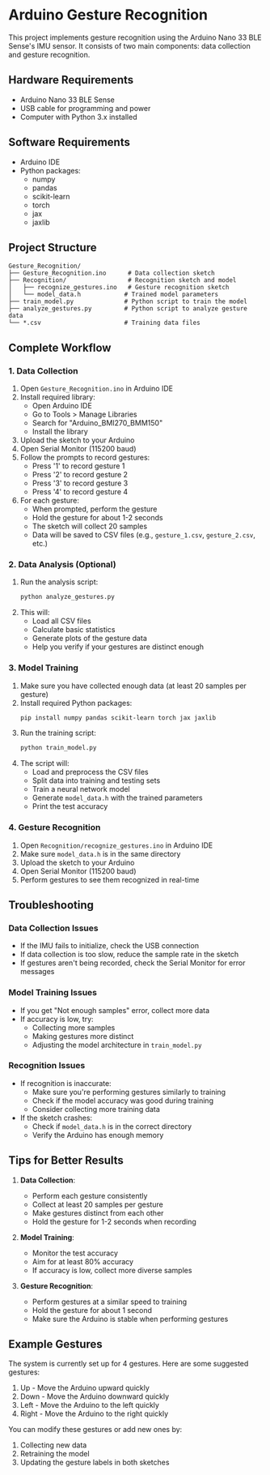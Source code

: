 # Arduino Gesture Recognition

This project implements gesture recognition using the Arduino Nano 33 BLE Sense's IMU sensor. It consists of two main components: data collection and gesture recognition.

## Hardware Requirements
- Arduino Nano 33 BLE Sense
- USB cable for programming and power
- Computer with Python 3.x installed

## Software Requirements
- Arduino IDE
- Python packages:
  - numpy
  - pandas
  - scikit-learn
  - torch
  - jax
  - jaxlib

## Project Structure
```
Gesture_Recognition/
├── Gesture_Recognition.ino      # Data collection sketch
├── Recognition/                 # Recognition sketch and model
│   ├── recognize_gestures.ino   # Gesture recognition sketch
│   └── model_data.h            # Trained model parameters
├── train_model.py              # Python script to train the model
├── analyze_gestures.py         # Python script to analyze gesture data
└── *.csv                       # Training data files
```

## Complete Workflow

### 1. Data Collection

1. Open `Gesture_Recognition.ino` in Arduino IDE
2. Install required library:
   - Open Arduino IDE
   - Go to Tools > Manage Libraries
   - Search for "Arduino_BMI270_BMM150"
   - Install the library
3. Upload the sketch to your Arduino
4. Open Serial Monitor (115200 baud)
5. Follow the prompts to record gestures:
   - Press '1' to record gesture 1
   - Press '2' to record gesture 2
   - Press '3' to record gesture 3
   - Press '4' to record gesture 4
6. For each gesture:
   - When prompted, perform the gesture
   - Hold the gesture for about 1-2 seconds
   - The sketch will collect 20 samples
   - Data will be saved to CSV files (e.g., `gesture_1.csv`, `gesture_2.csv`, etc.)

### 2. Data Analysis (Optional)

1. Run the analysis script:
   ```bash
   python analyze_gestures.py
   ```
2. This will:
   - Load all CSV files
   - Calculate basic statistics
   - Generate plots of the gesture data
   - Help you verify if your gestures are distinct enough

### 3. Model Training

1. Make sure you have collected enough data (at least 20 samples per gesture)
2. Install required Python packages:
   ```bash
   pip install numpy pandas scikit-learn torch jax jaxlib
   ```
3. Run the training script:
   ```bash
   python train_model.py
   ```
4. The script will:
   - Load and preprocess the CSV files
   - Split data into training and testing sets
   - Train a neural network model
   - Generate `model_data.h` with the trained parameters
   - Print the test accuracy

### 4. Gesture Recognition

1. Open `Recognition/recognize_gestures.ino` in Arduino IDE
2. Make sure `model_data.h` is in the same directory
3. Upload the sketch to your Arduino
4. Open Serial Monitor (115200 baud)
5. Perform gestures to see them recognized in real-time

## Troubleshooting

### Data Collection Issues
- If the IMU fails to initialize, check the USB connection
- If data collection is too slow, reduce the sample rate in the sketch
- If gestures aren't being recorded, check the Serial Monitor for error messages

### Model Training Issues
- If you get "Not enough samples" error, collect more data
- If accuracy is low, try:
  - Collecting more samples
  - Making gestures more distinct
  - Adjusting the model architecture in `train_model.py`

### Recognition Issues
- If recognition is inaccurate:
  - Make sure you're performing gestures similarly to training
  - Check if the model accuracy was good during training
  - Consider collecting more training data
- If the sketch crashes:
  - Check if `model_data.h` is in the correct directory
  - Verify the Arduino has enough memory

## Tips for Better Results

1. **Data Collection**:
   - Perform each gesture consistently
   - Collect at least 20 samples per gesture
   - Make gestures distinct from each other
   - Hold the gesture for 1-2 seconds when recording

2. **Model Training**:
   - Monitor the test accuracy
   - Aim for at least 80% accuracy
   - If accuracy is low, collect more diverse samples

3. **Gesture Recognition**:
   - Perform gestures at a similar speed to training
   - Hold the gesture for about 1 second
   - Make sure the Arduino is stable when performing gestures

## Example Gestures

The system is currently set up for 4 gestures. Here are some suggested gestures:
1. Up - Move the Arduino upward quickly
2. Down - Move the Arduino downward quickly
3. Left - Move the Arduino to the left quickly
4. Right - Move the Arduino to the right quickly

You can modify these gestures or add new ones by:
1. Collecting new data
2. Retraining the model
3. Updating the gesture labels in both sketches 